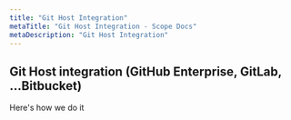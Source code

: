 ```yaml
---
title: "Git Host Integration"
metaTitle: "Git Host Integration - Scope Docs"
metaDescription: "Git Host Integration"
---
```


## Git Host integration (GitHub Enterprise, GitLab, ...Bitbucket)

 Here's how we do it
